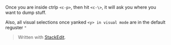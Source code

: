 
Once you are inside ctrlp `<c-p>`, then hit `<c-\>`, it will ask you where you want to dump stuff.

Also, all visual selections once yanked `<y> in visual mode`
 are in the default reguster `"` 
> Written with [StackEdit](https://stackedit.io/).
<!--stackedit_data:
eyJoaXN0b3J5IjpbLTY1NDc0OTk3MF19
-->